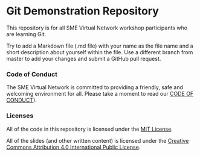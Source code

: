 # Git Demonstration Repository

This repository is for all SME Virtual Network workshop participants who are learning Git.

Try to add a Markdown file (.md file) with your name as the file name and a short description about yourself within the file. Use a different branch from master to add your changes and submit a GitHub pull request.

### Code of Conduct

The SME Virtual Network is committed to providing a friendly, safe and welcoming environment for all. Please take a moment to read our [CODE OF CONDUCT](https://github.com/smevirtual/code_of_conduct/blob/master/CODE_OF_CONDUCT.md)).

### Licenses

All of the code in this repository is licensed under the [MIT License](https://opensource.org/licenses/MIT).

All of the slides (and other written content) is licensed under the [Creative Commons Attribution 4.0 International Public License](https://creativecommons.org/licenses/by/4.0/legalcode).
